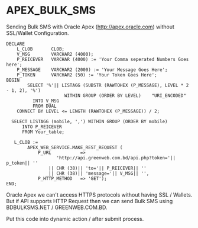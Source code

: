 # APEX_BULK_SMS
Sending Bulk SMS with Oracle Apex (http://apex.oracle.com) without SSL/Wallet Configuration. 


    DECLARE
        L_CLOB       CLOB;
        V_MSG        VARCHAR2 (4000);
        P_REICEVER   VARCHAR (4000) := 'Your Comma seperated Numbers Goes here';
        P_MESSAGE    VARCHAR2 (2000) := 'Your Message Goes Here';
        P_TOKEN      VARCHAR2 (50) := 'Your Token Goes Here';
    BEGIN
            SELECT '%'|| LISTAGG (SUBSTR (RAWTOHEX (P_MESSAGE), LEVEL * 2 - 1, 2), '%')
                          WITHIN GROUP (ORDER BY LEVEL)    "URI_ENCODED"
              INTO V_MSG
              FROM DUAL
        CONNECT BY LEVEL <= LENGTH (RAWTOHEX (P_MESSAGE)) / 2;
    
      SELECT LISTAGG (mobile, ',') WITHIN GROUP (ORDER BY mobile)
          INTO P_REICEVER
          FROM Your_table;
    
       L_CLOB :=
            APEX_WEB_SERVICE.MAKE_REST_REQUEST (
                P_URL           =>
                       'http://api.greenweb.com.bd/api.php?token='|| p_token|| ''
                    || CHR (38)|| 'to='|| P_REICEVER|| ''
                    || CHR (38)|| 'message='|| V_MSG|| '',
                P_HTTP_METHOD   => 'GET');
    END;


Oracle Apex we can't access HTTPS protocols without having SSL / Wallets. But if API supports HTTP Request then we can send Bulk SMS using BDBULKSMS.NET / GREENWEB.COM.BD. 

Put this code into dynamic action / after submit process. 
